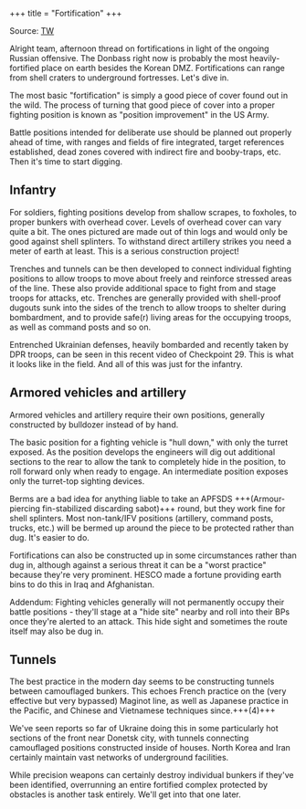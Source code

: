 +++
title = "Fortification"
+++

Source: [TW](https://threadreaderapp.com/thread/1516534178929553409.html)


Alright team, afternoon thread on fortifications in light of the ongoing Russian offensive. The Donbass right now is probably the most heavily-fortified place on earth besides the Korean DMZ. Fortifications can range from shell craters to underground fortresses. Let's dive in.

The most basic "fortification" is simply a good piece of cover found out in the wild. The process of turning that good piece of cover into a proper fighting position is known as "position improvement" in the US Army.

Battle positions intended for deliberate use should be planned out properly ahead of time, with ranges and fields of fire integrated, target references established, dead zones covered with indirect fire and booby-traps, etc. Then it's time to start digging. 

## Infantry
For soldiers, fighting positions develop from shallow scrapes, to foxholes, to proper bunkers with overhead cover. Levels of overhead cover can vary quite a bit. The ones pictured are made out of thin logs and would only be good against shell splinters. To withstand direct artillery strikes you need a meter of earth at least. This is a serious construction project!

Trenches and tunnels can be then developed to connect individual fighting positions to allow troops to move about freely and reinforce stressed areas of the line. These also provide additional space to fight from and stage troops for attacks, etc. Trenches are generally provided with shell-proof dugouts sunk into the sides of the trench to allow troops to shelter during bombardment, and to provide safe(r) living areas for the occupying troops, as well as command posts and so on.

Entrenched Ukrainian defenses, heavily bombarded and recently taken by DPR troops, can be seen in this recent video of Checkpoint 29. This is what it looks like in the field. And all of this was just for the infantry. 

## Armored vehicles and artillery 
Armored vehicles and artillery require their own positions, generally constructed by bulldozer instead of by hand.

The basic position for a fighting vehicle is "hull down," with only the turret exposed. As the position develops the engineers will dig out additional sections to the rear to allow the tank to completely hide in the position, to roll forward only when ready to engage. An intermediate position exposes only the turret-top sighting devices.

Berms are a bad idea for anything liable to take an APFSDS +++(Armour-piercing fin-stabilized discarding sabot)+++ round, but they work fine for shell splinters. Most non-tank/IFV positions (artillery, command posts, trucks, etc.) will be bermed up around the piece to be protected rather than dug. It's easier to do.

Fortifications can also be constructed up in some circumstances rather than dug in, although against a serious threat it can be a "worst practice" because they're very prominent. HESCO made a fortune providing earth bins to do this in Iraq and Afghanistan. 

Addendum: Fighting vehicles generally will not permanently occupy their battle positions - they'll stage at a "hide site" nearby and roll into their BPs once they're alerted to an attack. This hide sight and sometimes the route itself may also be dug in.

## Tunnels
The best practice in the modern day seems to be constructing tunnels between camouflaged bunkers. This echoes French practice on the (very effective but very bypassed) Maginot line, as well as Japanese practice in the Pacific, and Chinese and Vietnamese techniques since.+++(4)+++

We've seen reports so far of Ukraine doing this in some particularly hot sections of the front near Donetsk city, with tunnels connecting camouflaged positions constructed inside of houses. North Korea and Iran certainly maintain vast networks of underground facilities.

While precision weapons can certainly destroy individual bunkers if they've been identified, overrunning an entire fortified complex protected by obstacles is another task entirely. We'll get into that one later.

